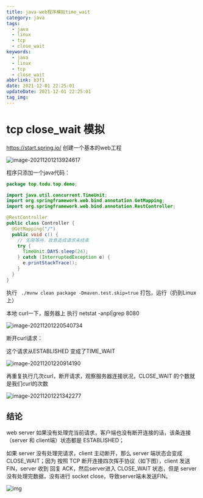 ```yaml
---
title: java-web程序模拟time_wait
category: java
tags:
  - java
  - linux
  - tcp
  - close_wait
keywords:
  - java
  - linux
  - tcp
  - close_wait
abbrlink: b3f1
date: 2021-12-01 22:25:01
updateDate: 2021-12-01 22:25:01
tag_img:
---
```


# tcp close_wait 模拟

https://start.spring.io/ 创建一个基本的web工程

![image-20211201213924617](https://tva1.sinaimg.cn/large/008i3skNly1gwynwip0c9j31fq0u0juq.jpg)

程序只添加一个java代码：



```java
package top.todu.top.demo;

import java.util.concurrent.TimeUnit;
import org.springframework.web.bind.annotation.GetMapping;
import org.springframework.web.bind.annotation.RestController;

@RestController
public class Controller {
  @GetMapping("/")
  public void c() {
    // 无限等待，故意造成请求未结束
    try {
      TimeUnit.DAYS.sleep(24);
    } catch (InterruptedException e) {
      e.printStackTrace();
    }
  }
}

```

执行 ` ./mvnw clean package -Dmaven.test.skip=true` 打包，运行（扔到Linux上）

本地 curl一下，服务器上 执行 netstat -anpl|grep 8080

![image-20211201220540734](https://tva1.sinaimg.cn/large/008i3skNly1gwyonrhgd1j311u0u0789.jpg)

断开curl请求：

这个请求从ESTABLISHED 变成了TIME_WAIT

![image-20211201220914190](https://tva1.sinaimg.cn/large/008i3skNly1gwyorghyuoj316o04eaak.jpg)

再重复执行几次curl，断开请求，观察服务器连接状况，CLOSE_WAIT 的个数就是我们curl的次数

![image-20211201221342277](https://tva1.sinaimg.cn/large/008i3skNly1gwyow50g4vj315k07ygnf.jpg)

## 结论

web server 如果没有处理完当前请求，客户端也没有断开连接的话，该条连接（server 和 client端）状态都是 ESTABLISHED；

如果 server 没有处理完请求，client 主动断开，那么 server 端状态会变成 CLOSE_WAIT；因为 按照 TCP 断开连接四次挥手协议（如下图），client 发送 FIN，server 收到 回复 ACK，然后server进入 CLOSE_WAIT 状态，但是 server 没有处理完数据，没有进行 socket close，导致server端未发送FIN。

![img](https://tva1.sinaimg.cn/large/008i3skNly1gwyp48dq0uj31ek0u0jul.jpg)
